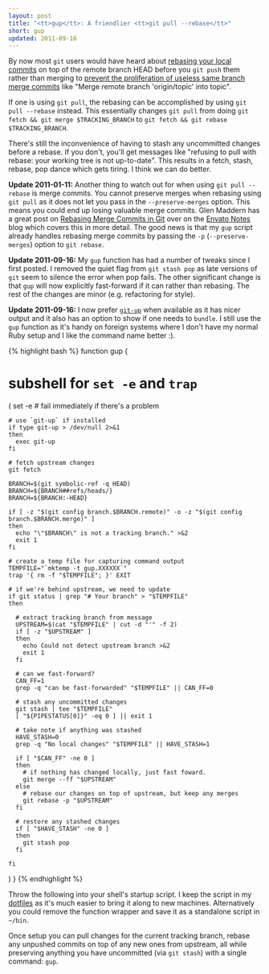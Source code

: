 ```yaml
---
layout: post
title: "<tt>gup</tt>: A friendlier <tt>git pull --rebase</tt>"
short: gup
updated: 2011-09-16
---
```


By now most `git` users would have heard about [rebasing your local commits](http://www.gitready.com/intermediate/2009/01/31/intro-to-rebase.html) on top of the remote branch HEAD before you `git push` them rather than merging to [prevent the proliferation of useless same branch merge commits](http://www.viget.com/extend/only-you-can-prevent-git-merge-commits/) like "Merge remote branch 'origin/topic' into topic".

If one is using `git pull`, the rebasing can be accomplished by using `git pull --rebase` instead. This essentially changes `git pull` from doing `git fetch && git merge $TRACKING_BRANCH` to `git fetch && git rebase $TRACKING_BRANCH`.

There's still the inconvenience of having to stash any uncommitted changes before a rebase. If you don't, you'll get messages like "refusing to pull with rebase: your working tree is not up-to-date". This results in a fetch, stash, rebase, pop dance which gets tiring. I think we can do better.

**Update 2011-01-11:** Another thing to watch out for when using `git pull --rebase` is merge commits. You cannot preserve merges when rebasing using `git pull` as it does not let you pass in the `--preserve-merges` option. This means you could end up losing valuable merge commits. Glen Maddern has a great post on [Rebasing Merge Commits in Git](http://notes.envato.com/developers/rebasing-merge-commits-in-git/) over on the [Envato Notes](http://notes.envato.com/) blog which covers this in more detail. The good news is that my `gup` script already handles rebasing merge commits by passing the `-p` (`--preserve-merges`) option to `git rebase`.

**Update 2011-09-16:** My `gup` function has had a number of tweaks since I first posted. I removed the quiet flag from `git stash pop` as late versions of `git` seem to silence the error when pop fails. The other significant change is that `gup` will now explicitly fast-forward if it can rather than rebasing. The rest of the changes are minor (e.g. refactoring for style).

**Update 2011-09-16:** I now prefer [`git-up`](https://github.com/aanand/git-up) when available as it has nicer output and it also has an option to show if one needs to `bundle`. I still use the `gup` function as it's handy on foreign systems where I don't have my normal Ruby setup and I like the command name better :).

{% highlight bash %}
function gup
{
  # subshell for `set -e` and `trap`
  (
    set -e # fail immediately if there's a problem

    # use `git-up` if installed
    if type git-up > /dev/null 2>&1
    then
      exec git-up
    fi

    # fetch upstream changes
    git fetch

    BRANCH=$(git symbolic-ref -q HEAD)
    BRANCH=${BRANCH##refs/heads/}
    BRANCH=${BRANCH:-HEAD}

    if [ -z "$(git config branch.$BRANCH.remote)" -o -z "$(git config branch.$BRANCH.merge)" ]
    then
      echo "\"$BRANCH\" is not a tracking branch." >&2
      exit 1
    fi

    # create a temp file for capturing command output
    TEMPFILE="`mktemp -t gup.XXXXXX`"
    trap '{ rm -f "$TEMPFILE"; }' EXIT

    # if we're behind upstream, we need to update
    if git status | grep "# Your branch" > "$TEMPFILE"
    then

      # extract tracking branch from message
      UPSTREAM=$(cat "$TEMPFILE" | cut -d "'" -f 2)
      if [ -z "$UPSTREAM" ]
      then
        echo Could not detect upstream branch >&2
        exit 1
      fi

      # can we fast-forward?
      CAN_FF=1
      grep -q "can be fast-forwarded" "$TEMPFILE" || CAN_FF=0

      # stash any uncommitted changes
      git stash | tee "$TEMPFILE"
      [ "${PIPESTATUS[0]}" -eq 0 ] || exit 1

      # take note if anything was stashed
      HAVE_STASH=0
      grep -q "No local changes" "$TEMPFILE" || HAVE_STASH=1

      if [ "$CAN_FF" -ne 0 ]
      then
        # if nothing has changed locally, just fast foward.
        git merge --ff "$UPSTREAM"
      else
        # rebase our changes on top of upstream, but keep any merges
        git rebase -p "$UPSTREAM"
      fi

      # restore any stashed changes
      if [ "$HAVE_STASH" -ne 0 ]
      then
        git stash pop
      fi

    fi

  )
}
{% endhighlight %}

Throw the following into your shell's startup script. I keep the script in my [dotfiles](https://github.com/jasoncodes/dotfiles) as it's much easier to bring it along to new machines. Alternatively you could remove the function wrapper and save it as a standalone script in `~/bin`.

Once setup you can pull changes for the current tracking branch, rebase any unpushed commits on top of any new ones from upstream, all while preserving anything you have uncommitted (via `git stash`) with a single command: `gup`.
